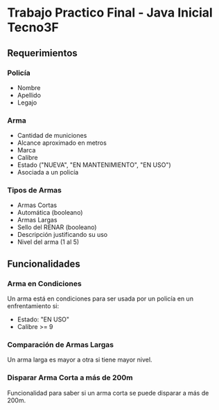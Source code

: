 # Trabajo Practico Final - Java Inicial Tecno3F

## Requerimientos

### Policía
- Nombre
- Apellido
- Legajo

### Arma
- Cantidad de municiones
- Alcance aproximado en metros
- Marca
- Calibre
- Estado ("NUEVA", "EN MANTENIMIENTO", "EN USO")
- Asociada a un policía

### Tipos de Armas
- Armas Cortas
 - Automática (booleano)
- Armas Largas
 - Sello del RENAR (booleano)
 - Descripción justificando su uso
 - Nivel del arma (1 al 5)

## Funcionalidades

### Arma en Condiciones
Un arma está en condiciones para ser usada por un policía en un enfrentamiento si:
- Estado: "EN USO"
- Calibre >= 9

### Comparación de Armas Largas
Un arma larga es mayor a otra si tiene mayor nivel.

### Disparar Arma Corta a más de 200m
Funcionalidad para saber si un arma corta se puede disparar a más de 200m.
